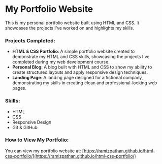 # My Portfolio Website

This is my personal portfolio website built using HTML and CSS. It showcases the projects I've worked on and highlights my skills.

### Projects Completed:
- **HTML & CSS Portfolio**: A simple portfolio website created to demonstrate my HTML and CSS skills, showcasing the projects I've completed during my web development course.
- **Personal Blog**: A blog built with HTML and CSS to show my ability to create structured layouts and apply responsive design techniques.
- **Landing Page**: A landing page designed for a fictional company, demonstrating my skills in creating clean and professional-looking web pages.

### Skills:
- HTML
- CSS
- Responsive Design
- Git & GitHub

### How to View My Portfolio:
You can view my portfolio website at: [https://ramizpathan.github.io/html-css-portfolio/](https://ramizpathan.github.io/html-css-portfolio/)
